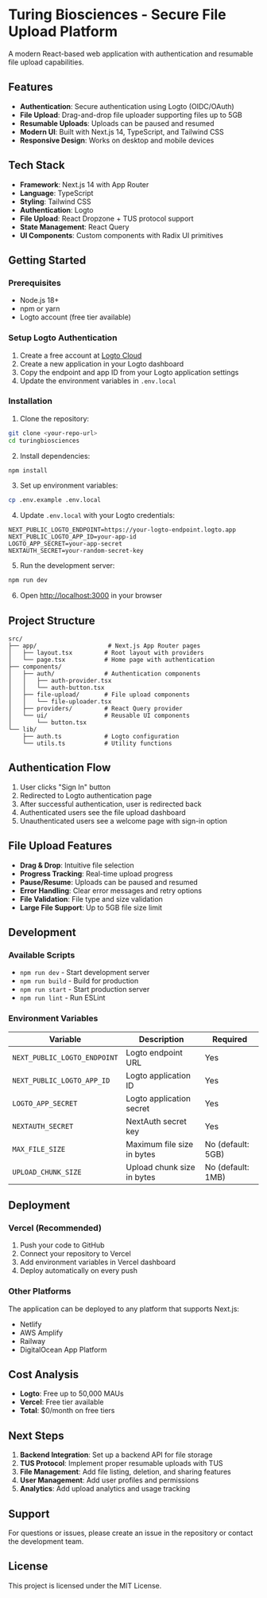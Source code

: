 # Turing Biosciences - Secure File Upload Platform

A modern React-based web application with authentication and resumable file upload capabilities.

## Features

- **Authentication**: Secure authentication using Logto (OIDC/OAuth)
- **File Upload**: Drag-and-drop file uploader supporting files up to 5GB
- **Resumable Uploads**: Uploads can be paused and resumed
- **Modern UI**: Built with Next.js 14, TypeScript, and Tailwind CSS
- **Responsive Design**: Works on desktop and mobile devices

## Tech Stack

- **Framework**: Next.js 14 with App Router
- **Language**: TypeScript
- **Styling**: Tailwind CSS
- **Authentication**: Logto
- **File Upload**: React Dropzone + TUS protocol support
- **State Management**: React Query
- **UI Components**: Custom components with Radix UI primitives

## Getting Started

### Prerequisites

- Node.js 18+ 
- npm or yarn
- Logto account (free tier available)

### Setup Logto Authentication

1. Create a free account at [Logto Cloud](https://cloud.logto.io)
2. Create a new application in your Logto dashboard
3. Copy the endpoint and app ID from your Logto application settings
4. Update the environment variables in `.env.local`

### Installation

1. Clone the repository:
```bash
git clone <your-repo-url>
cd turingbiosciences
```

2. Install dependencies:
```bash
npm install
```

3. Set up environment variables:
```bash
cp .env.example .env.local
```

4. Update `.env.local` with your Logto credentials:
```env
NEXT_PUBLIC_LOGTO_ENDPOINT=https://your-logto-endpoint.logto.app
NEXT_PUBLIC_LOGTO_APP_ID=your-app-id
LOGTO_APP_SECRET=your-app-secret
NEXTAUTH_SECRET=your-random-secret-key
```

5. Run the development server:
```bash
npm run dev
```

6. Open [http://localhost:3000](http://localhost:3000) in your browser

## Project Structure

```
src/
├── app/                    # Next.js App Router pages
│   ├── layout.tsx         # Root layout with providers
│   └── page.tsx           # Home page with authentication
├── components/
│   ├── auth/              # Authentication components
│   │   ├── auth-provider.tsx
│   │   └── auth-button.tsx
│   ├── file-upload/       # File upload components
│   │   └── file-uploader.tsx
│   ├── providers/         # React Query provider
│   └── ui/                # Reusable UI components
│       └── button.tsx
└── lib/
    ├── auth.ts            # Logto configuration
    └── utils.ts           # Utility functions
```

## Authentication Flow

1. User clicks "Sign In" button
2. Redirected to Logto authentication page
3. After successful authentication, user is redirected back
4. Authenticated users see the file upload dashboard
5. Unauthenticated users see a welcome page with sign-in option

## File Upload Features

- **Drag & Drop**: Intuitive file selection
- **Progress Tracking**: Real-time upload progress
- **Pause/Resume**: Uploads can be paused and resumed
- **Error Handling**: Clear error messages and retry options
- **File Validation**: File type and size validation
- **Large File Support**: Up to 5GB file size limit

## Development

### Available Scripts

- `npm run dev` - Start development server
- `npm run build` - Build for production
- `npm run start` - Start production server
- `npm run lint` - Run ESLint

### Environment Variables

| Variable | Description | Required |
|----------|-------------|----------|
| `NEXT_PUBLIC_LOGTO_ENDPOINT` | Logto endpoint URL | Yes |
| `NEXT_PUBLIC_LOGTO_APP_ID` | Logto application ID | Yes |
| `LOGTO_APP_SECRET` | Logto application secret | Yes |
| `NEXTAUTH_SECRET` | NextAuth secret key | Yes |
| `MAX_FILE_SIZE` | Maximum file size in bytes | No (default: 5GB) |
| `UPLOAD_CHUNK_SIZE` | Upload chunk size in bytes | No (default: 1MB) |

## Deployment

### Vercel (Recommended)

1. Push your code to GitHub
2. Connect your repository to Vercel
3. Add environment variables in Vercel dashboard
4. Deploy automatically on every push

### Other Platforms

The application can be deployed to any platform that supports Next.js:
- Netlify
- AWS Amplify
- Railway
- DigitalOcean App Platform

## Cost Analysis

- **Logto**: Free up to 50,000 MAUs
- **Vercel**: Free tier available
- **Total**: $0/month on free tiers

## Next Steps

1. **Backend Integration**: Set up a backend API for file storage
2. **TUS Protocol**: Implement proper resumable uploads with TUS
3. **File Management**: Add file listing, deletion, and sharing features
4. **User Management**: Add user profiles and permissions
5. **Analytics**: Add upload analytics and usage tracking

## Support

For questions or issues, please create an issue in the repository or contact the development team.

## License

This project is licensed under the MIT License.
